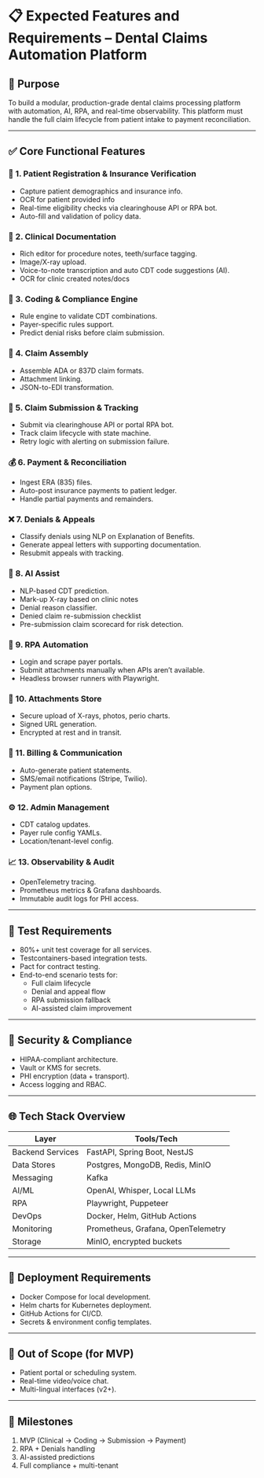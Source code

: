 # 📋 Expected Features and Requirements – Dental Claims Automation Platform

## 🎯 Purpose
To build a modular, production-grade dental claims processing platform with automation, AI, RPA, and real-time observability. This platform must handle the full claim lifecycle from patient intake to payment reconciliation.

---

## ✅ Core Functional Features

### 🧍 1. Patient Registration & Insurance Verification
- Capture patient demographics and insurance info.
- OCR for patient provided info
- Real-time eligibility checks via clearinghouse API or RPA bot.
- Auto-fill and validation of policy data.

### 🦷 2. Clinical Documentation
- Rich editor for procedure notes, teeth/surface tagging.
- Image/X-ray upload.
- Voice-to-note transcription and auto CDT code suggestions (AI).
- OCR for clinic created notes/docs

### 🧾 3. Coding & Compliance Engine
- Rule engine to validate CDT combinations.
- Payer-specific rules support.
- Predict denial risks before claim submission.

### 🧱 4. Claim Assembly
- Assemble ADA or 837D claim formats.
- Attachment linking.
- JSON-to-EDI transformation.

### 🚚 5. Claim Submission & Tracking
- Submit via clearinghouse API or portal RPA bot.
- Track claim lifecycle with state machine.
- Retry logic with alerting on submission failure.

### 💰 6. Payment & Reconciliation
- Ingest ERA (835) files.
- Auto-post insurance payments to patient ledger.
- Handle partial payments and remainders. 

### ❌ 7. Denials & Appeals
- Classify denials using NLP on Explanation of Benefits.
- Generate appeal letters with supporting documentation.
- Resubmit appeals with tracking.

### 🧠 8. AI Assist
- NLP-based CDT prediction.
- Mark-up X-ray based on clinic notes
- Denial reason classifier.
- Denied claim re-submission checklist
- Pre-submission claim scorecard for risk detection.

### 🤖 9. RPA Automation
- Login and scrape payer portals.
- Submit attachments manually when APIs aren’t available.
- Headless browser runners with Playwright.

### 📎 10. Attachments Store
- Secure upload of X-rays, photos, perio charts.
- Signed URL generation.
- Encrypted at rest and in transit.

### 📲 11. Billing & Communication
- Auto-generate patient statements.
- SMS/email notifications (Stripe, Twilio).
- Payment plan options.

### ⚙️ 12. Admin Management
- CDT catalog updates.
- Payer rule config YAMLs.
- Location/tenant-level config.

### 📈 13. Observability & Audit
- OpenTelemetry tracing.
- Prometheus metrics & Grafana dashboards.
- Immutable audit logs for PHI access.

---

## 🧪 Test Requirements

- 80%+ unit test coverage for all services.
- Testcontainers-based integration tests.
- Pact for contract testing.
- End-to-end scenario tests for:
  - Full claim lifecycle
  - Denial and appeal flow
  - RPA submission fallback
  - AI-assisted claim improvement

---

## 🔐 Security & Compliance

- HIPAA-compliant architecture.
- Vault or KMS for secrets.
- PHI encryption (data + transport).
- Access logging and RBAC.

---

## 🌐 Tech Stack Overview

| Layer             | Tools/Tech                          |
|------------------|-------------------------------------|
| Backend Services | FastAPI, Spring Boot, NestJS        |
| Data Stores      | Postgres, MongoDB, Redis, MinIO     |
| Messaging        | Kafka                               |
| AI/ML            | OpenAI, Whisper, Local LLMs         |
| RPA              | Playwright, Puppeteer               |
| DevOps           | Docker, Helm, GitHub Actions        |
| Monitoring       | Prometheus, Grafana, OpenTelemetry  |
| Storage          | MinIO, encrypted buckets            |

---

## 🚀 Deployment Requirements

- Docker Compose for local development.
- Helm charts for Kubernetes deployment.
- GitHub Actions for CI/CD.
- Secrets & environment config templates.

---

## 📌 Out of Scope (for MVP)
- Patient portal or scheduling system.
- Real-time video/voice chat.
- Multi-lingual interfaces (v2+).

---

## 📅 Milestones
1. MVP (Clinical → Coding → Submission → Payment)
2. RPA + Denials handling
3. AI-assisted predictions
4. Full compliance + multi-tenant


